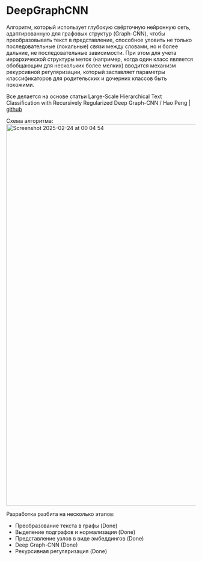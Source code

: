 # DeepGraphCNN
Алгоритм, который использует глубокую свёрточную нейронную сеть, адаптированную для графовых структур (Graph-CNN), чтобы преобразовывать текст в представление, способное уловить не только последовательные (локальные) связи между словами, но и более дальние, не последовательные зависимости. При этом для учета иерархической структуры меток (например, когда один класс является обобщающим для нескольких более мелких) вводится механизм рекурсивной регуляризации, который заставляет параметры классификаторов для родительских и дочерних классов быть похожими.

Все делается на основе статьи Large-Scale Hierarchical Text Classification with Recursively Regularized Deep Graph-CNN / Hao Peng | [github](https://github.com/HKUST-KnowComp/DeepGraphCNNforTexts)

Схема алгоритма:
<img width="1014" alt="Screenshot 2025-02-24 at 00 04 54" src="https://github.com/user-attachments/assets/f9ecfef2-ada0-4dad-a2c5-92831f538904" />


Разработка разбита на несколько этапов:

- Преобразование текста в графы (Done)
- Выделение подграфов и нормализация (Done)
- Представление узлов в виде эмбеддингов (Done)
- Deep Graph-CNN (Done)
- Рекурсивная регуляризация (Done)
